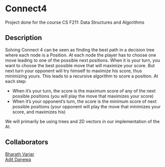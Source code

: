 # Connect4 

Project done for the course CS F211: Data Structures and Algorithms

## Description
Solving Connect 4 can be seen as finding the best path in a decision tree where each node is a Position. At each node the player has to choose one move leading to one of the possible next positions. When it is your turn, you want to choose the best possible move that will maximize your score. But next turn your opponent will try himself to maximize his score, thus minimizing yours.
This leads to a recursive algorithm to score a position. At each step:
  * When it’s your turn, the score is the maximum score of any of the next possible positions (you will play the move that maximizes your score)
  * When it’s your opponent’s turn, the score is the minimum score of next possible positions (your opponent will play the move that minimizes your score, and maximizes his)

We will primarily be using trees and 2D vectors in our implementation of the AI.

## Collaborators
[Bharath Variar](https://github.com/bharathvariar) \
[Adit Danewa](https://github.com/ad0711)
